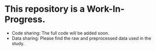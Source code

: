 # This repository is a Work-In-Progress. 
- Code sharing: The full code will be added soon. 
- Data sharing: Please find the raw and preprocessed data used in the study.
